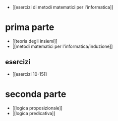 - [[esercizi di metodi matematici per l'informatica]]
# prima parte
- [[teoria degli insiemi]]
- [[metodi matematici per l'informatica/induzione]]
## esercizi
- [[esercizi 10-15]]
# seconda parte
- [[logica proposizionale]]
- [[logica predicativa]]